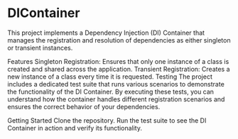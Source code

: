 # DIContainer
This project implements a Dependency Injection (DI) Container that manages the registration and resolution of dependencies as either singleton or transient instances.

Features
Singleton Registration: Ensures that only one instance of a class is created and shared across the application.
Transient Registration: Creates a new instance of a class every time it is requested.
Testing
The project includes a dedicated test suite that runs various scenarios to demonstrate the functionality of the DI Container. By executing these tests, you can understand how the container handles different registration scenarios and ensures the correct behavior of your dependencies.

Getting Started
Clone the repository.
Run the test suite to see the DI Container in action and verify its functionality.
